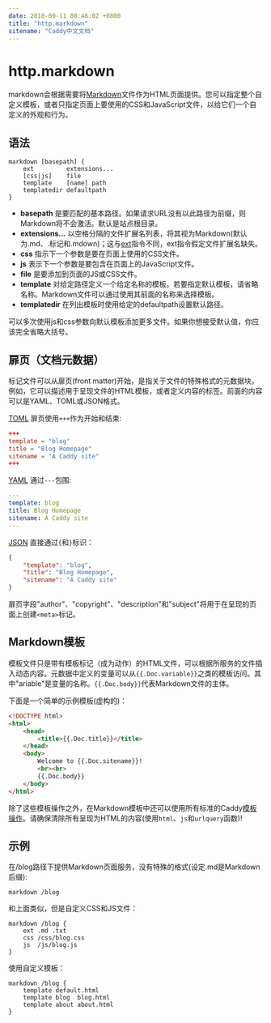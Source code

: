 ```yaml
---
date: 2018-09-11 08:48:02 +0800
title: "http.markdown"
sitename: "Caddy中文文档"
---
```


# http.markdown

markdown会根据需要将[Markdown](http://daringfireball.net/projects/markdown/)文件作为HTML页面提供。您可以指定整个自定义模板，或者只指定页面上要使用的CSS和JavaScript文件，以给它们一个自定义的外观和行为。


## 语法

```caddy
markdown [basepath] {
    ext         extensions...
    [css|js]    file
    template    [name] path
    templatedir defaultpath
}
```

* __basepath__ 是要匹配的基本路径。如果请求URL没有以此路径为前缀，则Markdown将不会激活。默认是站点根目录。
* __extensions...__ 以空格分隔的文件扩展名列表，将其视为Markdown(默认为.md、.标记和.mdown)；这与[ext](http.ext.md)指令不同，ext指令假定文件扩展名缺失。
*  __css__ 指示下一个参数是要在页面上使用的CSS文件。
* __js__ 表示下一个参数是要包含在页面上的JavaScript文件。
* __file__ 是要添加到页面的JS或CSS文件。
* __template__ 对给定路径定义一个给定名称的模板。若要指定默认模板，请省略名称。Markdown文件可以通过使用其前面的名称来选择模板。
* __templatedir__ 在列出模板时使用给定的defaultpath设置默认路径。

可以多次使用js和css参数向默认模板添加更多文件。如果你想接受默认值，你应该完全省略大括号。

## 扉页（文档元数据）

标记文件可以从扉页(front matter)开始，是指关于文件的特殊格式的元数据块。例如，它可以描述用于呈现文件的HTML模板，或者定义内容的标签。前面的内容可以是YAML、TOML或JSON格式。

[TOML](https://github.com/toml-lang/toml) 扉页使用`+++`作为开始和结束:

```toml
+++
template = "blog"
title = "Blog Homepage"
sitename = "A Caddy site"
+++
```

[YAML](http://yaml.org/) 通过`---`包围:

```yaml
---
template: blog
title: Blog Homepage
sitename: A Caddy site
---
```

[JSON](http://json.org/) 直接通过`{`和`}`标识：

```json
{
    "template": "blog",
    "title": "Blog Homepage",
    "sitename": "A Caddy site"
}
```

扉页字段"author"、"copyright"、"description"和"subject"将用于在呈现的页面上创建`<meta>`标记。

## Markdown模板

模板文件只是带有模板标记（成为动作）的HTML文件，可以根据所服务的文件插入动态内容。元数据中定义的变量可以从`{{.Doc.variable}}`之类的模板访问。其中"ariable"是变量的名称。`{{.Doc.body}}`代表Markdown文件的主体。

下面是一个简单的示例模板(虚构的)：

```html
<!DOCTYPE html>
<html>
    <head>
        <title>{{.Doc.title}}</title>
    </head>
    <body>
        Welcome to {{.Doc.sitename}}!
        <br><br>
        {{.Doc.body}}
    </body>
</html>
```

除了这些模板操作之外，在Markdown模板中还可以使用所有标准的Caddy[模板操作](template-actions.md)。请确保清除所有呈现为HTML的内容(使用`html`、`js`和`urlquery`函数)!

## 示例

在/blog路径下提供Markdown页面服务，没有特殊的格式(设定.md是Markdown后缀):

```caddy
markdown /blog
```

和上面类似，但是自定义CSS和JS文件：

```caddy
markdown /blog {
    ext .md .txt
    css /css/blog.css
    js  /js/blog.js
}
```

使用自定义模板：

```caddy
markdown /blog {
    template default.html
    template blog  blog.html
    template about about.html
}
```